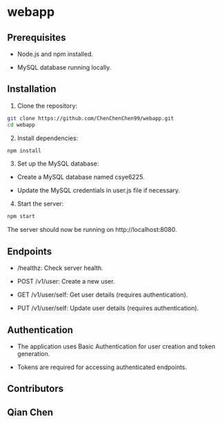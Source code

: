 # webapp

## Prerequisites

- Node.js and npm installed.

- MySQL database running locally.

## Installation

1. Clone the repository:

```bash
git clone https://github.com/ChenChenChen99/webapp.git
cd webapp
```

2. Install dependencies:

```bash
npm install
```

3. Set up the MySQL database:

- Create a MySQL database named csye6225.

- Update the MySQL credentials in user.js file if necessary.

4. Start the server:

```bash
npm start
```

The server should now be running on http://localhost:8080.

## Endpoints

- /healthz: Check server health.

- POST /v1/user: Create a new user.

- GET /v1/user/self: Get user details (requires authentication).

- PUT /v1/user/self: Update user details (requires authentication).

## Authentication

- The application uses Basic Authentication for user creation and token generation.

- Tokens are required for accessing authenticated endpoints.

## Contributors

Qian Chen
---



